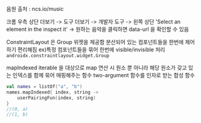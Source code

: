 음원 출처 : ncs.io/music

크롬 우측 상단 더보기 -> 도구 더보기 -> 개발자 도구 -> 왼쪽 상단 'Select an element in the inspect it' -> 원하는 음악을 클릭하면 data-url 을 확인할 수 있음 

ConstraintLayout 은 Group 위젯을 제공함
분산되어 있는 컴포넌트들을 한번에 제어하기 편리해짐
ex)특정 컴포넌트들을 묶어 한번에 visible/invisible 처리
`androidx.constraintlayout.widget.Group`

mapIndexed
iterable 을 대상으로 map 연산 시 원소 뿐 아니라 해당 원소가 갖고 있는 인덱스를 함께 묶어 매핑해주는 함수
two-argument 함수를 인자로 받는 합성 함수

```kotlin
val names = listOf("a", "b")
names.mapIndexed{ index, string ->
    userPairingFun(index, string)
}
//(0, a)
//(1, b)
```